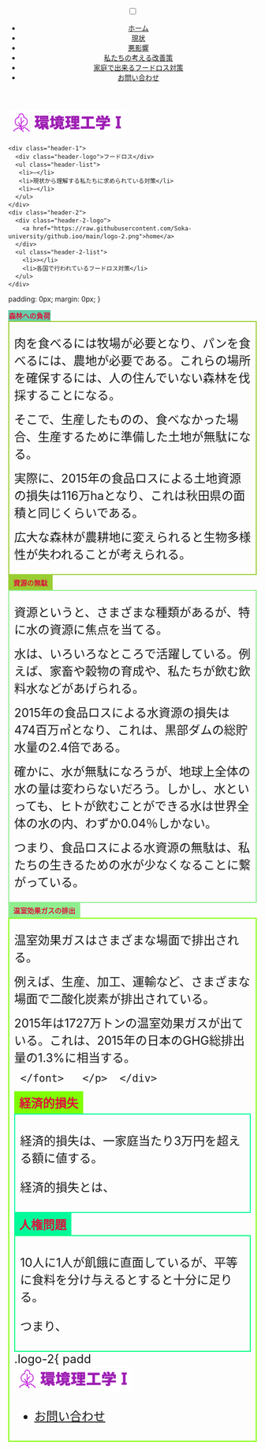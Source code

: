 <!DOCTYPE html>
<html>
  <body>
    <head>
     <meta charset="utf-8">
     <title>フードロス</title>
     <link rel="stylesheet" href="stylesheet.css">
    </head>
    <header> 
      <div id="navArea">
      <div class="h-menu">
        <input id="h-menu_checkbox" class="h-menuCheckbox" type="checkbox">
        <label class="h-menu_icon" for="h-menu_checkbox"><span class="hamburger-icon"></span></label>
        <label id="h-menu_black" class="h-menuCheckbox" for="h-menu_checkbox"></label>
        <div id="h-menu_content">
          <ul>
            <li><a href="＃">ホーム</a></li>
            <li><a href="＃">現状</a></li>
            <li><a href="＃">悪影響</a></li>
            <li><a href="＃">私たちの考える改善策</a></li>
            <li><a href="＃">家庭で出来るフードロス対策</a></li>
            <li><a href="＃">お問い合わせ</a></li>
          </ul>
        </div>
      </div> 
    </header>
    <div class="header-0">
    <div class="logo-2">
      <img src="https://raw.githubusercontent.com/Soka-university/github.ioo/main/logo-2.png" alt="" />  
      </div>
    </div>
    
    <div class="header-1">
      <div class="header-logo">フードロス</div>
      <ul class="header-list">
       <li>−</li>
       <li>現状から理解する私たちに求められている対策</li>
       <li>−</li>
      </ul>
    </div>
    <div class="header-2">
      <div class="header-2-logo">
        <a href="https://raw.githubusercontent.com/Soka-university/github.ioo/main/logo-2.png">home</a>
      </div>
      <ul class="header-2-list">
        <li>></li>
        <li>各国で行われているフードロス対策</li>
      </ul>
    </div>
  padding: 0px;
  margin: 0px;
}
<div style="display: inline-block; background: mediumaquamarine; padding: 1px 1px; color:crimson;"><strong>森林への負荷</strong></div>
<div style="padding: 10px; border: 2px solid yellowgreen"><p><font size="5px"><p>肉を食べるには牧場が必要となり、パンを食べるには、農地が必要である。これらの場所を確保するには、人の住んでいない森林を伐採することになる。<p>そこで、生産したものの、食べなかった場合、生産するために準備した土地が無駄になる。<p>実際に、2015年の食品ロスによる土地資源の損失は116万haとなり、これは秋田県の面積と同じくらいである。<p>広大な森林が農耕地に変えられると生物多様性が失われることが考えられる。
</p> </font> </div>

<div style="display: inline-block; background: yellowgreen; padding: 5px 10px; color:crimson "><strong>資源の無駄</strong></div>
<div style="padding: 10px; border: 2px solid lightgreen;"><p><font size="5px">資源というと、さまざまな種類があるが、特に水の資源に焦点を当てる。<p>水は、いろいろなところで活躍している。例えば、家畜や穀物の育成や、私たちが飲む飲料水などがあげられる。<p>2015年の食品ロスによる水資源の損失は474百万㎥となり、これは、黒部ダムの総貯水量の2.4倍である。<p>確かに、水が無駄になろうが、地球上全体の水の量は変わらないだろう。しかし、水といっても、ヒトが飲むことができる水は世界全体の水の内、わずか0.04％しかない。<p>つまり、食品ロスによる水資源の無駄は、私たちの生きるための水が少なくなることに繋がっている。</font>
        </p> </div>


<div style="display: inline-block; background: lightgreen; padding: 5px 10px; color: crimson;"><strong>温室効果ガスの排出</strong></div>
<div style="padding: 10px; border: 2px solid chartreuse;"> <p><font size="5px"> <p><font size="5px">温室効果ガスはさまざまな場面で排出される。<p>例えば、生産、加工、運輸など、さまざまな場面で二酸化炭素が排出されている。
<p>2015年は1727万トンの温室効果ガスが出ている。これは、2015年の日本のGHG総排出量の1.3%に相当する。

     </font>   </p>  </div>

<div style="display: inline-block; background: chartreuse; padding: 5px 10px; color: crimson;"><strong>経済的損失</strong></div>
<div style="padding: 10px; border: 2px solid mediumspringgreen;"><p><font size="5px">経済的損失は、一家庭当たり3万円を超える額に値する。<p>経済的損失とは、</font>
        </p> </div>

<div style="display: inline-block; background:mediumspringgreen; padding: 5px 10px; color:crimson;"><strong>人権問題</strong></div>
<div style="padding: 10px; border: 2px solid springgreen;"><p><font size="5px">10人に1人が飢餓に直面しているが、平等に食料を分け与えるとすると十分に足りる。<p>つまり、 </font>
        </p></div>
.logo-2{
  padd    <div class="footer">
      <div class="footer-logo">
        <img src="https://raw.githubusercontent.com/Soka-university/github.ioo/main/logo-2.png" alt="" />
      </div>
      <div class="footer-list">
        <ul>
          <li><a href="">お問い合わせ</a></li>
        </ul>
      </div>
    </div>
  </body>
</html>
